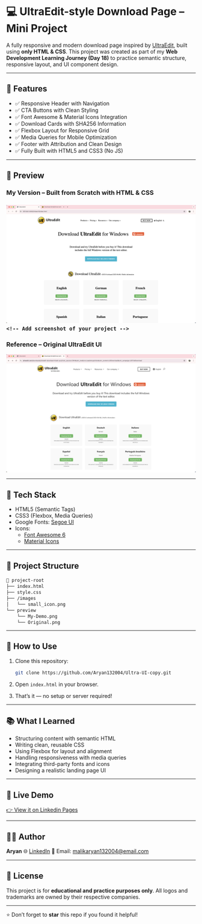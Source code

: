 # 💻 UltraEdit-style Download Page – Mini Project

A fully responsive and modern download page inspired by [UltraEdit](https://www.ultraedit.com/downloads/ultraedit-download-thank-you/?utm_source=CWH&utm_medium=LeadsAcquisition&utm_content=UEDownload&utm_campaign=UETrialDownload), built using **only HTML & CSS**. This project was created as part of my **Web Development Learning Journey (Day 18)** to practice semantic structure, responsive layout, and UI component design.

---

## 🚀 Features

- ✅ Responsive Header with Navigation
- ✅ CTA Buttons with Clean Styling
- ✅ Font Awesome & Material Icons Integration
- ✅ Download Cards with SHA256 Information
- ✅ Flexbox Layout for Responsive Grid
- ✅ Media Queries for Mobile Optimization
- ✅ Footer with Attribution and Clean Design
- ✅ Fully Built with HTML5 and CSS3 (No JS)

---

## 📸 Preview

### My Version – Built from Scratch with HTML & CSS

### ![Screenshot of Project](./preview/My-Demo.png "This is my Copy of the original Website") `<!-- Add screenshot of your project -->`

### Reference – Original UltraEdit UI

![Screenshot of Project](./preview/Original.png)

---

## 🧰 Tech Stack

- HTML5 (Semantic Tags)
- CSS3 (Flexbox, Media Queries)
- Google Fonts: [Segoe UI](https://fonts.google.com/)
- Icons:
  - [Font Awesome 6](https://fontawesome.com/)
  - [Material Icons](https://fonts.google.com/icons)

---

## 📂 Project Structure

```
📁 project-root
├── index.html
├── style.css
├── /images
│   └── small_icon.png
└── preview
    └── My-Demo.png
    └── Original.png
```

---

## 📝 How to Use

1. Clone this repository:

   ```bash
   git clone https://github.com/Aryan132004/Ultra-UI-copy.git
   ```
2. Open `index.html` in your browser.
3. That’s it — no setup or server required!

---

## 📚 What I Learned

- Structuring content with semantic HTML
- Writing clean, reusable CSS
- Using Flexbox for layout and alignment
- Handling responsiveness with media queries
- Integrating third-party fonts and icons
- Designing a realistic landing page UI

---

## 🔗 Live Demo

[👉 View it on Linkedin Pages](https://yourusername.github.io/ultraedit-download-page)

---

## 🧑‍💻 Author

**Aryan**
🌐 [LinkedIn](www.linkedin.com/in/aryanmalik2004)
📧 Email: malikaryan132004@email.com

---

## 📃 License

This project is for **educational and practice purposes only**.
All logos and trademarks are owned by their respective companies.

---

⭐️ Don’t forget to **star** this repo if you found it helpful!
